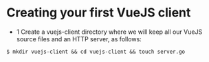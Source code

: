 # Creating your first VueJS client

- 1 Create a vuejs-client directory where we will keep all our VueJS source files and an HTTP server, as follows:
```
$ mkdir vuejs-client && cd vuejs-client && touch server.go
```